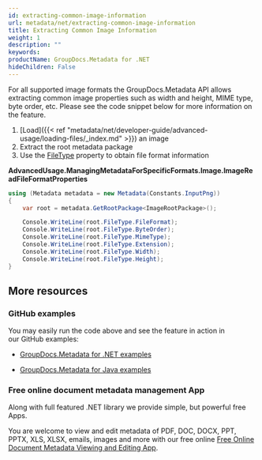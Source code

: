 ```yaml
---
id: extracting-common-image-information
url: metadata/net/extracting-common-image-information
title: Extracting Common Image Information
weight: 1
description: ""
keywords: 
productName: GroupDocs.Metadata for .NET
hideChildren: False
---
```

For all supported image formats the GroupDocs.Metadata API allows extracting common image properties such as width and height, MIME type, byte order, etc. Please see the code snippet below for more information on the feature.

1.  [Load]({{< ref "metadata/net/developer-guide/advanced-usage/loading-files/_index.md" >}}) an image
2.  Extract the root metadata package
3.  Use the [FileType](https://apireference.groupdocs.com/net/metadata/groupdocs.metadata.formats.image/imagerootpackage/properties/filetype) property to obtain file format information

**AdvancedUsage.ManagingMetadataForSpecificFormats.Image.ImageReadFileFormatProperties**

```csharp
using (Metadata metadata = new Metadata(Constants.InputPng))
{
	var root = metadata.GetRootPackage<ImageRootPackage>();

	Console.WriteLine(root.FileType.FileFormat);
	Console.WriteLine(root.FileType.ByteOrder);
	Console.WriteLine(root.FileType.MimeType);
	Console.WriteLine(root.FileType.Extension);
	Console.WriteLine(root.FileType.Width);
	Console.WriteLine(root.FileType.Height);
}
```

## More resources

### GitHub examples

You may easily run the code above and see the feature in action in our GitHub examples:

*   [GroupDocs.Metadata for .NET examples](https://github.com/groupdocs-metadata/GroupDocs.Metadata-for-.NET)
    
*   [GroupDocs.Metadata for Java examples](https://github.com/groupdocs-metadata/GroupDocs.Metadata-for-Java)
    

### Free online document metadata management App

Along with full featured .NET library we provide simple, but powerful free Apps.

You are welcome to view and edit metadata of PDF, DOC, DOCX, PPT, PPTX, XLS, XLSX, emails, images and more with our free online [Free Online Document Metadata Viewing and Editing App](https://products.groupdocs.app/metadata).

